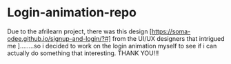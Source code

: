 # Login-animation-repo
Due to the afrilearn project, there was this design [https://soma-odee.github.io/signup-and-login/?#] from the UI/UX designers that intrigued me ]........so i decided to work on the login animation myself to see if i can actually do something that interesting. THANK YOU!!!
